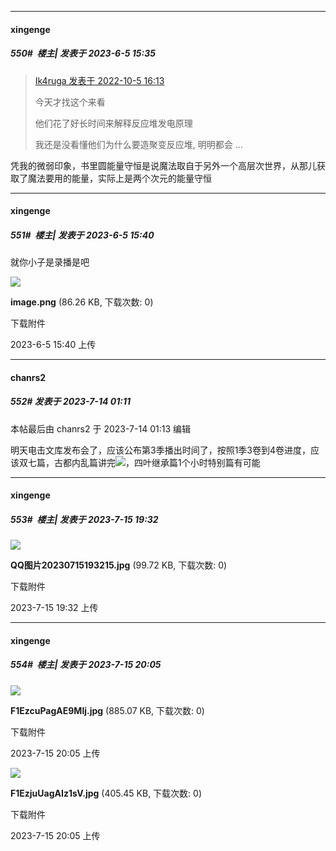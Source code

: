 
*****

####  xingenge  
##### 550#         楼主| 发表于 2023-6-5 15:35

<blockquote><a href="httphttps://bbs.saraba1st.com/2b/forum.php?mod=redirect&amp;goto=findpost&amp;pid=57768921&amp;ptid=1858148" target="_blank">Ik4ruga 发表于 2022-10-5 16:13</a>

今天才找这个来看

他们花了好长时间来解释反应堆发电原理

我还是没看懂他们为什么要造聚变反应堆, 明明都会 ...</blockquote>
凭我的微弱印象，书里圆能量守恒是说魔法取自于另外一个高层次世界，从那儿获取了魔法要用的能量，实际上是两个次元的能量守恒

*****

####  xingenge  
##### 551#         楼主| 发表于 2023-6-5 15:40

就你小子是录播是吧

<img src="https://img.saraba1st.com/forum/202306/05/154044dnhyr8hlrws8oe6m.png" referrerpolicy="no-referrer">

<strong>image.png</strong> (86.26 KB, 下载次数: 0)

下载附件

2023-6-5 15:40 上传

*****

####  chanrs2  
##### 552#       发表于 2023-7-14 01:11

 本帖最后由 chanrs2 于 2023-7-14 01:13 编辑 

明天电击文库发布会了，应该公布第3季播出时间了，按照1季3卷到4卷进度，应该双七篇，古都内乱篇讲完<img src="https://static.saraba1st.com/image/smiley/face2017/009.gif" referrerpolicy="no-referrer">，四叶继承篇1个小时特别篇有可能


*****

####  xingenge  
##### 553#         楼主| 发表于 2023-7-15 19:32

<img src="https://img.saraba1st.com/forum/202307/15/193231gg5rev8e9v7o5lgt.jpg" referrerpolicy="no-referrer">

<strong>QQ图片20230715193215.jpg</strong> (99.72 KB, 下载次数: 0)

下载附件

2023-7-15 19:32 上传


*****

####  xingenge  
##### 554#         楼主| 发表于 2023-7-15 20:05

<img src="https://img.saraba1st.com/forum/202307/15/200529x1ge66znell06ugu.jpg" referrerpolicy="no-referrer">

<strong>F1EzcuPagAE9Mlj.jpg</strong> (885.07 KB, 下载次数: 0)

下载附件

2023-7-15 20:05 上传

<img src="https://img.saraba1st.com/forum/202307/15/200529npnnanp3oppjpnum.jpg" referrerpolicy="no-referrer">

<strong>F1EzjuUagAIz1sV.jpg</strong> (405.45 KB, 下载次数: 0)

下载附件

2023-7-15 20:05 上传

